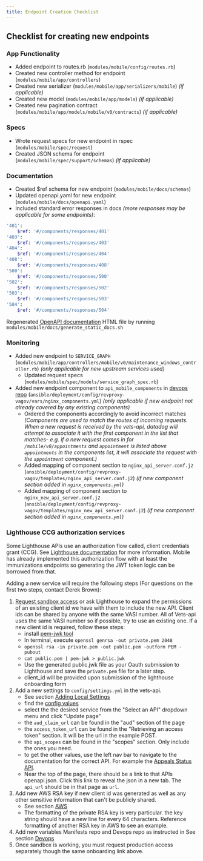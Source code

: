 ```yaml
---
title: Endpoint Creation Checklist
---
```


## Checklist for creating new endpoints

### App Functionality

* Added endpoint to routes.rb (`modules/mobile/config/routes.rb`)
* Created new controller method for endpoint (`modules/mobile/app/controllers`)
* Created new serializer (`modules/mobile/app/serializers/mobile`) _(if applicable)_
* Created new model (`modules/mobile/app/models`) _(if applicable)_
* Created new pagination contract (`modules/mobile/app/models/mobile/v0/contracts`) _(if applicable)_

### Specs

* Wrote request specs for new endpoint in rspec (`modules/mobile/spec/request`)
* Created JSON schema for endpoint (`modules/mobile/spec/support/schemas`) _(if applicable)_

### Documentation

* Created $ref schema for new endpoint (`modules/mobile/docs/schemas`)
* Updated openapi.yaml for new endpoint (`modules/mobile/docs/openapi.yaml`)
* Included standard error responses in docs _(more responses may be applicable for some endpoints)_:

```bash
'401':
    $ref: '#/components/responses/401'
'403':
    $ref: '#/components/responses/403'
'404':
    $ref: '#/components/responses/404'
'408':
    $ref: '#/components/responses/408'
'500':
    $ref: '#/components/responses/500'
'502':
    $ref: '#/components/responses/502'
'503':
    $ref: '#/components/responses/503'
'504':
    $ref: '#/components/responses/504'
```

Regenerated [OpenAPI documentation](./OpenAPIDocumentation.md) HTML file by running `modules/mobile/docs/generate_static_docs.sh`

### Monitoring

* Added new endpoint to `SERVICE_GRAPH` (`modules/mobile/app/controllers/mobile/v0/maintenance_windows_controller.rb`) _(only applicable for new upstream services used)_
  * Updated request specs (`modules/mobile/spec/models/service_graph_spec.rb`)
* Added new endpoint component to `api_mobile_components` in [devops repo](https://github.com/department-of-veterans-affairs/devops) (`ansible/deployment/config/revproxy-vagov/vars/nginx_components.yml`) _(only applicable if new endpoint not already covered by any existing components)_
  * Ordered the components accordingly to avoid incorrect matches _(Components are used to match the routes of incoming requests. When a new request is received by the vets-api, datadog will attempt to associate it with the first component in the list that matches- e.g. if a new request comes in for `/mobile/v0/appointments` and `appointment` is listed above `appointments` in the components list, it will associate the request with the `appointment` component.)_
  * Added mapping of component section to `nginx_api_server.conf.j2` (`ansible/deployment/config/revproxy-vagov/templates/nginx_api_server.conf.j2`) _(if new component section added in `nginx_components.yml`)_
  * Added mapping of component section to `nginx_new_api_server.conf.j2` (`ansible/deployment/config/revproxy-vagov/templates/nginx_new_api_server.conf.j2`) _(if new component section added in `nginx_components.yml`)_

### Lighthouse CCG authorization services

Some Lighthouse APIs use an authorization flow called, client credentials grant (CCG). See [Lighthouse documentation](https://dev-developer.va.gov/explore/authorization/docs/client-credentials?api=va_letter_generator) for more information. Mobile has already implemented this authorization flow with at least the immunizations endpoints so generating the JWT token logic can be borrowed from that.

Adding a new service will require the following steps (For questions on the first two steps, contact Derek Brown): 

  1. [Request sandbox access](https://developer.va.gov/onboarding/request-sandbox-access) or ask Lighthouse to expand the permissions of an existing client id we have with them to include the new API. Client ids can be shared by anyone with the same VASI number. All of Vets-api uses the same VASI number so if possible, try to use an existing one. If a new client id is required, follow these steps:
     * install [pem-jwk tool](https://www.npmjs.com/package/pem-jwk)
     * In terminal, execute `openssl genrsa -out private.pem 2048`
     * `openssl rsa -in private.pem -out public.pem -outform PEM -pubout`
     * `cat public.pem | pem-jwk > public.jwk`
     * Use the generated public.jwk file as your Oauth submission to Lighthouse and save the `private.pem` file for a later step.
     * client_id will be provided upon submission of the lighthouse onboarding form
  2. Add a new settings to `config/settings.yml` in the vets-api.
     * See section [Adding Local Settings](./Devops.md)
     * find the [config values](https://dev-developer.va.gov/explore/authorization/docs/client-credentials)
     * select the the desired service from the "Select an API" dropdown menu and click "Update page"
     * the `aud_claim_url` can be found in the "aud" section of the page
     * the `access_token_url` can be found in the "Retrieving an access token" section. It will be the url in the example POST.
     * the `api_scopes` can be found in the "scopes" section. Only include the ones you need.
     * to get the other values, use the left nav bar to navigate to the documentation for the correct API. For example the [Appeals Status API](https://dev-developer.va.gov/explore/appeals/docs/appeals?version=current).
     * Near the top of the page, there should be a link to that APIs openapi.json. Click this link to reveal the json in a new tab. The `api_url` should be in that page as `url`.
  3. Add new AWS RSA key if new client id was generated as well as any other sensitive information that can't be publicly shared.
     * See section [AWS](./Devops.md)
     * The formatting of the private RSA key is very particular. the key string should have a new line for every 64 characters. Reference formatting of another RSA key in AWS to see an example. 
  4. Add new variables Manifests repo and Devops repo as instructed in See section [Devops](./Devops.md)
  5. Once sandbox is working, you must request production access separately though the same onboarding link above.
